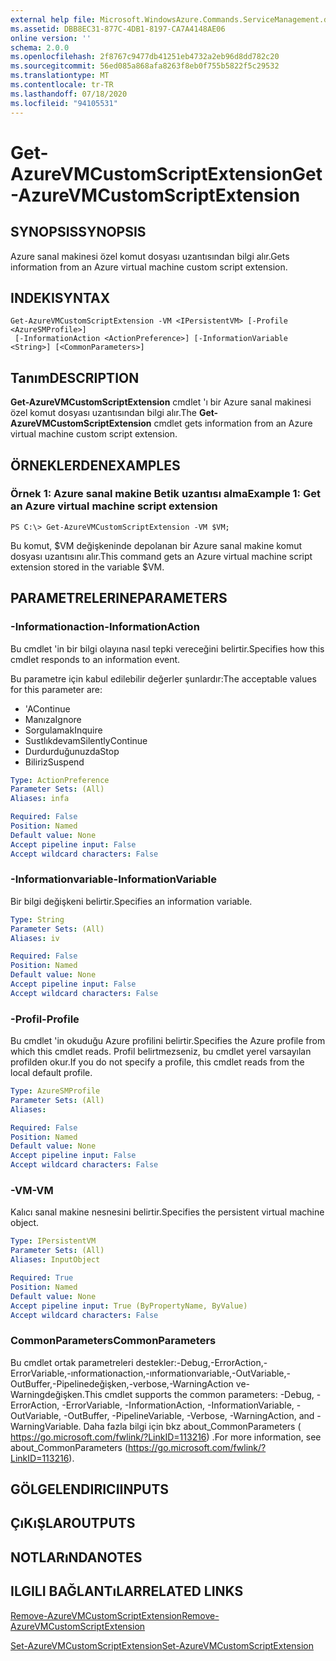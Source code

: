 ```yaml
---
external help file: Microsoft.WindowsAzure.Commands.ServiceManagement.dll-Help.xml
ms.assetid: DBB8EC31-877C-4DB1-8197-CA7A4148AE06
online version: ''
schema: 2.0.0
ms.openlocfilehash: 2f8767c9477db41251eb4732a2eb96d8dd782c20
ms.sourcegitcommit: 56ed085a868afa8263f8eb0f755b5822f5c29532
ms.translationtype: MT
ms.contentlocale: tr-TR
ms.lasthandoff: 07/18/2020
ms.locfileid: "94105531"
---
```

# <span data-ttu-id="b4fa5-101">Get-AzureVMCustomScriptExtension</span><span class="sxs-lookup"><span data-stu-id="b4fa5-101">Get-AzureVMCustomScriptExtension</span></span>

## <span data-ttu-id="b4fa5-102">SYNOPSIS</span><span class="sxs-lookup"><span data-stu-id="b4fa5-102">SYNOPSIS</span></span>
<span data-ttu-id="b4fa5-103">Azure sanal makinesi özel komut dosyası uzantısından bilgi alır.</span><span class="sxs-lookup"><span data-stu-id="b4fa5-103">Gets information from an Azure virtual machine custom script extension.</span></span>

## <span data-ttu-id="b4fa5-104">INDEKI</span><span class="sxs-lookup"><span data-stu-id="b4fa5-104">SYNTAX</span></span>

```
Get-AzureVMCustomScriptExtension -VM <IPersistentVM> [-Profile <AzureSMProfile>]
 [-InformationAction <ActionPreference>] [-InformationVariable <String>] [<CommonParameters>]
```

## <span data-ttu-id="b4fa5-105">Tanım</span><span class="sxs-lookup"><span data-stu-id="b4fa5-105">DESCRIPTION</span></span>
<span data-ttu-id="b4fa5-106">**Get-AzureVMCustomScriptExtension** cmdlet 'ı bir Azure sanal makinesi özel komut dosyası uzantısından bilgi alır.</span><span class="sxs-lookup"><span data-stu-id="b4fa5-106">The **Get-AzureVMCustomScriptExtension** cmdlet gets information from an Azure virtual machine custom script extension.</span></span>

## <span data-ttu-id="b4fa5-107">ÖRNEKLERDEN</span><span class="sxs-lookup"><span data-stu-id="b4fa5-107">EXAMPLES</span></span>

### <span data-ttu-id="b4fa5-108">Örnek 1: Azure sanal makine Betik uzantısı alma</span><span class="sxs-lookup"><span data-stu-id="b4fa5-108">Example 1: Get an Azure virtual machine script extension</span></span>
```
PS C:\> Get-AzureVMCustomScriptExtension -VM $VM;
```

<span data-ttu-id="b4fa5-109">Bu komut, $VM değişkeninde depolanan bir Azure sanal makine komut dosyası uzantısını alır.</span><span class="sxs-lookup"><span data-stu-id="b4fa5-109">This command gets an Azure virtual machine script extension stored in the variable $VM.</span></span>

## <span data-ttu-id="b4fa5-110">PARAMETRELERINE</span><span class="sxs-lookup"><span data-stu-id="b4fa5-110">PARAMETERS</span></span>

### <span data-ttu-id="b4fa5-111">-Informationaction</span><span class="sxs-lookup"><span data-stu-id="b4fa5-111">-InformationAction</span></span>
<span data-ttu-id="b4fa5-112">Bu cmdlet 'in bir bilgi olayına nasıl tepki vereceğini belirtir.</span><span class="sxs-lookup"><span data-stu-id="b4fa5-112">Specifies how this cmdlet responds to an information event.</span></span>

<span data-ttu-id="b4fa5-113">Bu parametre için kabul edilebilir değerler şunlardır:</span><span class="sxs-lookup"><span data-stu-id="b4fa5-113">The acceptable values for this parameter are:</span></span>

- <span data-ttu-id="b4fa5-114">'A</span><span class="sxs-lookup"><span data-stu-id="b4fa5-114">Continue</span></span>
- <span data-ttu-id="b4fa5-115">Manıza</span><span class="sxs-lookup"><span data-stu-id="b4fa5-115">Ignore</span></span>
- <span data-ttu-id="b4fa5-116">Sorgulamak</span><span class="sxs-lookup"><span data-stu-id="b4fa5-116">Inquire</span></span>
- <span data-ttu-id="b4fa5-117">Sustlıkdevam</span><span class="sxs-lookup"><span data-stu-id="b4fa5-117">SilentlyContinue</span></span>
- <span data-ttu-id="b4fa5-118">Durdurduğunuzda</span><span class="sxs-lookup"><span data-stu-id="b4fa5-118">Stop</span></span>
- <span data-ttu-id="b4fa5-119">Biliriz</span><span class="sxs-lookup"><span data-stu-id="b4fa5-119">Suspend</span></span>

```yaml
Type: ActionPreference
Parameter Sets: (All)
Aliases: infa

Required: False
Position: Named
Default value: None
Accept pipeline input: False
Accept wildcard characters: False
```

### <span data-ttu-id="b4fa5-120">-Informationvariable</span><span class="sxs-lookup"><span data-stu-id="b4fa5-120">-InformationVariable</span></span>
<span data-ttu-id="b4fa5-121">Bir bilgi değişkeni belirtir.</span><span class="sxs-lookup"><span data-stu-id="b4fa5-121">Specifies an information variable.</span></span>

```yaml
Type: String
Parameter Sets: (All)
Aliases: iv

Required: False
Position: Named
Default value: None
Accept pipeline input: False
Accept wildcard characters: False
```

### <span data-ttu-id="b4fa5-122">-Profil</span><span class="sxs-lookup"><span data-stu-id="b4fa5-122">-Profile</span></span>
<span data-ttu-id="b4fa5-123">Bu cmdlet 'in okuduğu Azure profilini belirtir.</span><span class="sxs-lookup"><span data-stu-id="b4fa5-123">Specifies the Azure profile from which this cmdlet reads.</span></span>
<span data-ttu-id="b4fa5-124">Profil belirtmezseniz, bu cmdlet yerel varsayılan profilden okur.</span><span class="sxs-lookup"><span data-stu-id="b4fa5-124">If you do not specify a profile, this cmdlet reads from the local default profile.</span></span>

```yaml
Type: AzureSMProfile
Parameter Sets: (All)
Aliases: 

Required: False
Position: Named
Default value: None
Accept pipeline input: False
Accept wildcard characters: False
```

### <span data-ttu-id="b4fa5-125">-VM</span><span class="sxs-lookup"><span data-stu-id="b4fa5-125">-VM</span></span>
<span data-ttu-id="b4fa5-126">Kalıcı sanal makine nesnesini belirtir.</span><span class="sxs-lookup"><span data-stu-id="b4fa5-126">Specifies the persistent virtual machine object.</span></span>

```yaml
Type: IPersistentVM
Parameter Sets: (All)
Aliases: InputObject

Required: True
Position: Named
Default value: None
Accept pipeline input: True (ByPropertyName, ByValue)
Accept wildcard characters: False
```

### <span data-ttu-id="b4fa5-127">CommonParameters</span><span class="sxs-lookup"><span data-stu-id="b4fa5-127">CommonParameters</span></span>
<span data-ttu-id="b4fa5-128">Bu cmdlet ortak parametreleri destekler:-Debug,-ErrorAction,-ErrorVariable,-ınformationaction,-ınformationvariable,-OutVariable,-OutBuffer,-Pipelinedeğişken,-verbose,-WarningAction ve-Warningdeğişken.</span><span class="sxs-lookup"><span data-stu-id="b4fa5-128">This cmdlet supports the common parameters: -Debug, -ErrorAction, -ErrorVariable, -InformationAction, -InformationVariable, -OutVariable, -OutBuffer, -PipelineVariable, -Verbose, -WarningAction, and -WarningVariable.</span></span> <span data-ttu-id="b4fa5-129">Daha fazla bilgi için bkz about_CommonParameters ( https://go.microsoft.com/fwlink/?LinkID=113216) .</span><span class="sxs-lookup"><span data-stu-id="b4fa5-129">For more information, see about_CommonParameters (https://go.microsoft.com/fwlink/?LinkID=113216).</span></span>

## <span data-ttu-id="b4fa5-130">GÖLGELENDIRICI</span><span class="sxs-lookup"><span data-stu-id="b4fa5-130">INPUTS</span></span>

## <span data-ttu-id="b4fa5-131">ÇıKıŞLAR</span><span class="sxs-lookup"><span data-stu-id="b4fa5-131">OUTPUTS</span></span>

## <span data-ttu-id="b4fa5-132">NOTLARıNDA</span><span class="sxs-lookup"><span data-stu-id="b4fa5-132">NOTES</span></span>

## <span data-ttu-id="b4fa5-133">ILGILI BAĞLANTıLAR</span><span class="sxs-lookup"><span data-stu-id="b4fa5-133">RELATED LINKS</span></span>

[<span data-ttu-id="b4fa5-134">Remove-AzureVMCustomScriptExtension</span><span class="sxs-lookup"><span data-stu-id="b4fa5-134">Remove-AzureVMCustomScriptExtension</span></span>](./Remove-AzureVMCustomScriptExtension.md)

[<span data-ttu-id="b4fa5-135">Set-AzureVMCustomScriptExtension</span><span class="sxs-lookup"><span data-stu-id="b4fa5-135">Set-AzureVMCustomScriptExtension</span></span>](./Set-AzureVMCustomScriptExtension.md)


